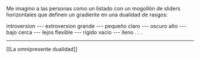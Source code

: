 Me imagino a las personas como un listado con un mogollón de sliders horizontales que definen un gradiente en una dualidad de rasgos:

introversion --- extroversion
grande --- pequeño
claro --- oscuro
alto --- bajo
cerca --- lejos
flexible --- rígido
vacio --- lleno
.
.
.
  
---
[[La omnipresente dualidad]]

